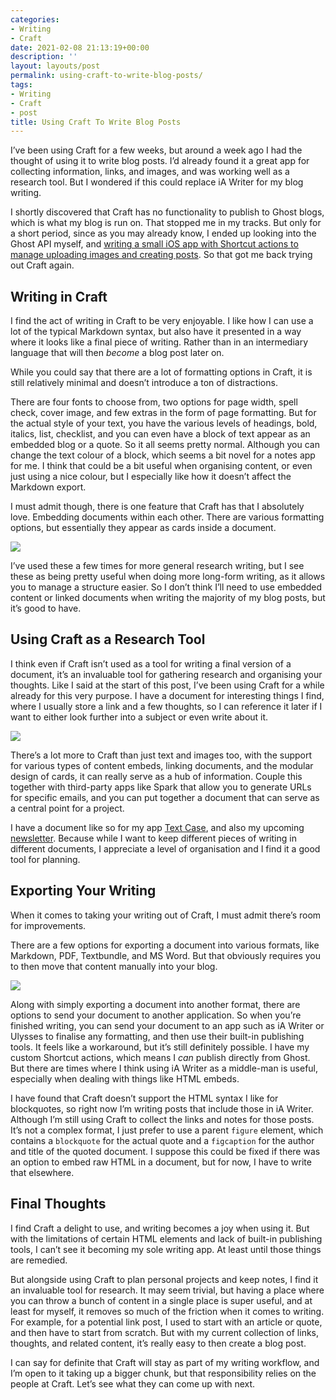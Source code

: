 ```yaml
---
categories:
- Writing
- Craft
date: 2021-02-08 21:13:19+00:00
description: ''
layout: layouts/post
permalink: using-craft-to-write-blog-posts/
tags:
- Writing
- Craft
- post
title: Using Craft To Write Blog Posts
---
```


I’ve been using Craft for a few weeks, but around a week ago I had the thought of using it to write blog posts. I’d already found it a great app for collecting information, links, and images, and was working well as a research tool. But I wondered if this could replace iA Writer for my blog writing.

I shortly discovered that Craft has no functionality to publish to Ghost blogs, which is what my blog is run on. That stopped me in my tracks. But only for a short period, since as you may already know, I  ended up looking into the Ghost API myself, and [writing a small iOS app with Shortcut actions to manage uploading images and creating posts](https://chrishannah.me/how-i-managed-to-automate-posting-to-my-ghost-blog/). So that got me back trying out Craft again.

## Writing in Craft

I find the act of writing in Craft to be very enjoyable. I like how I can use a lot of the typical Markdown syntax, but also have it presented in a way where it looks like a final piece of writing. Rather than in an intermediary language that will then _become_ a blog post later on.

While you could say that there are a lot of formatting options in Craft, it is still relatively minimal and doesn’t introduce a ton of distractions.

There are four fonts to choose from, two options for page width, spell check, cover image, and few extras in the form of page formatting. But for the actual style of your text, you have the various levels of headings, bold, italics, list, checklist, and you can even have a block of text appear as an embedded blog or a quote. So it all seems pretty normal. Although you can change the text colour of a block, which seems a bit novel for a notes app for me. I think that could be a bit useful when organising content, or even just using a nice colour, but I especially like how it doesn’t affect the Markdown export.

I must admit though, there is one feature that Craft has that I absolutely love. Embedding documents within each other.  There are various formatting options, but essentially they appear as cards inside a document.

<img src="https://cdn.chrishannah.me/images/2021/02/Screenshot-2021-02-08-at-20.15.53.png">

I’ve used these a few times for more general research writing, but I see these as being pretty useful when doing more long-form writing, as it allows you to manage a structure easier. So I don’t think I’ll need to use embedded content or linked documents when writing the majority of my blog posts, but it’s good to have.

## Using Craft as a Research Tool

I think even if Craft isn’t used as a tool for writing a final version of a document, it’s an invaluable tool for gathering research and organising your thoughts. Like I said at the start of this post, I’ve been using Craft for a while already for this very purpose. I have a document for interesting things I find, where I usually store a link and a few thoughts, so I can reference it later if I want to either look further into a subject or even write about it.

<img src="https://cdn.chrishannah.me/images/2021/02/Screenshot-2021-02-08-at-20.40.01.png">

There’s a lot more to Craft than just text and images too, with the support for various types of content embeds, linking documents, and the modular design of cards, it can really serve as a hub of information. Couple this together with third-party apps like Spark that allow you to generate URLs for specific emails, and you can put together a document that can serve as a central point for a project.

I have a document like so for my app [Text Case](https://textcase.app), and also my upcoming [newsletter](https://chrishannah.me/newsletter/). Because while I want to keep different pieces of writing in different documents, I appreciate a level of organisation and I find it a good tool for planning.

## Exporting Your Writing

When it comes to taking your writing out of Craft, I must admit there’s room for improvements.

There are a few options for exporting a document into various formats, like Markdown, PDF, Textbundle, and MS Word. But that obviously requires you to then move that content manually into your blog.

<img src="https://cdn.chrishannah.me/images/2021/02/Screenshot-2021-02-08-at-20.52.24.png">

Along with simply exporting a document into another format, there are options to send your document to another application. So when you’re finished writing, you can send your document to an app such as iA Writer or Ulysses to finalise any formatting, and then use their built-in publishing tools. It feels like a workaround, but it’s still definitely possible. I have my custom Shortcut actions, which means I _can_ publish directly from Ghost. But there are times where I think using iA Writer as a middle-man is useful, especially when dealing with things like HTML embeds.

I have found that Craft doesn’t support the HTML syntax I like for blockquotes, so right now I’m writing posts that include those in iA Writer. Although I’m still using Craft to collect the links and notes for those posts. It’s not a complex format, I just prefer to use a parent `figure` element, which contains a `blockquote` for the actual quote and a `figcaption` for the author and title of the quoted document. I suppose this could be fixed if there was an option to embed raw HTML in a document, but for now, I have to write that elsewhere.

## Final Thoughts

I find Craft a delight to use, and writing becomes a joy when using it. But with the limitations of certain HTML elements and lack of built-in publishing tools, I can’t see it becoming my sole writing app. At least until those things are remedied.

But alongside using Craft to plan personal projects and keep notes, I find it an invaluable tool for research. It may seem trivial, but having a place where you can throw a bunch of content in a single place is super useful, and at least for myself, it removes so much of the friction when it comes to writing. For example, for a potential link post, I used to start with an article or quote, and then have to start from scratch. But with my current collection of links, thoughts, and related content, it’s really easy to then create a blog post.

I can say for definite that Craft will stay as part of my writing workflow, and I’m open to it taking up a bigger chunk, but that responsibility relies on the people at Craft. Let’s see what they can come up with next.
